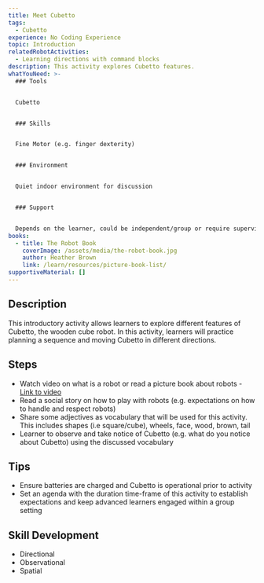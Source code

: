 ```yaml
---
title: Meet Cubetto
tags:
  - Cubetto
experience: No Coding Experience
topic: Introduction
relatedRobotActivities:
  - Learning directions with command blocks
description: This activity explores Cubetto features.
whatYouNeed: >-
  ### Tools


  Cubetto


  ### Skills


  Fine Motor (e.g. finger dexterity)


  ### Environment


  Quiet indoor environment for discussion


  ### Support


  Depends on the learner, could be independent/group or require supervision/facilitation as necessary
books:
  - title: The Robot Book
    coverImage: /assets/media/the-robot-book.jpg
    author: Heather Brown
    link: /learn/resources/picture-book-list/
supportiveMaterial: []
---
```

## Description

This introductory activity allows learners to explore different features of Cubetto, the wooden cube robot. In this activity, learners will practice planning a sequence and moving Cubetto in different directions. 

## Steps

* Watch video on what is a robot or read a picture book about robots - [Link to video](<https://www.youtube.com/watch?v=6iJu9-8pjcQ&t=11s >) 
* Read a social story on how to play with robots (e.g. expectations on how to handle and respect robots)
* Share some adjectives as vocabulary that will be used for this activity. This includes shapes (i.e square/cube), wheels, face, wood, brown, tail
* Learner to observe and take notice of Cubetto (e.g. what do you notice about Cubetto) using the discussed vocabulary

## Tips

* Ensure batteries are charged and Cubetto is operational prior to activity
* Set an agenda with the duration time-frame of this activity to establish expectations and keep advanced learners engaged within a group setting

## Skill Development

* Directional
* Observational
* Spatial